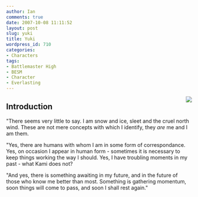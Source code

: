 ```yaml
---
author: Ian
comments: true
date: 2007-10-08 11:11:52
layout: post
slug: yuki
title: Yuki
wordpress_id: 710
categories:
- Characters
tags:
- Battlemaster High
- BESM
- Character
- Everlasting
---
```


<p><img src="http://onlydreaming.net/images/portraits/yuki.png" style="float:right" /></p>
<h2>Introduction</h2>
<div>
<p>"There seems very little to say.  I am snow and ice, sleet and the cruel north wind.  These are not mere concepts with which I identify, they <i>are</i> me and I am them.</p>
<p>"Yes, there are humans with whom I am in some form of correspondance.  Yes, on occasion I appear in human form - sometimes it is necessary to keep things working the way I should.  Yes, I have troubling moments in my past - what Kami does not?</p>
<p>"And yes, there is something awaiting in my future, and in the future of those who know me better than most.  Something is gathering momentum, soon things will come to pass, and soon I shall rest again."</p>
</div>
